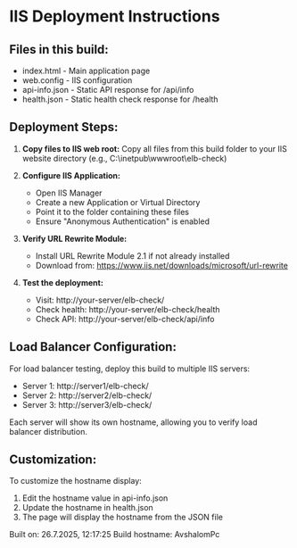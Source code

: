 # IIS Deployment Instructions

## Files in this build:
- index.html - Main application page
- web.config - IIS configuration
- api-info.json - Static API response for /api/info
- health.json - Static health check response for /health

## Deployment Steps:

1. **Copy files to IIS web root:**
   Copy all files from this build folder to your IIS website directory
   (e.g., C:\inetpub\wwwroot\elb-check\)

2. **Configure IIS Application:**
   - Open IIS Manager
   - Create a new Application or Virtual Directory
   - Point it to the folder containing these files
   - Ensure "Anonymous Authentication" is enabled

3. **Verify URL Rewrite Module:**
   - Install URL Rewrite Module 2.1 if not already installed
   - Download from: https://www.iis.net/downloads/microsoft/url-rewrite

4. **Test the deployment:**
   - Visit: http://your-server/elb-check/
   - Check health: http://your-server/elb-check/health
   - Check API: http://your-server/elb-check/api/info

## Load Balancer Configuration:

For load balancer testing, deploy this build to multiple IIS servers:
- Server 1: http://server1/elb-check/
- Server 2: http://server2/elb-check/  
- Server 3: http://server3/elb-check/

Each server will show its own hostname, allowing you to verify 
load balancer distribution.

## Customization:

To customize the hostname display:
1. Edit the hostname value in api-info.json
2. Update the hostname in health.json
3. The page will display the hostname from the JSON file

Built on: 26.7.2025, 12:17:25
Build hostname: AvshalomPc
